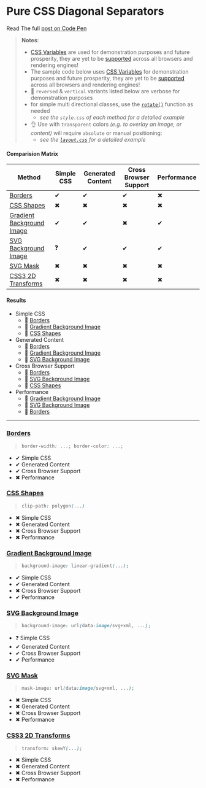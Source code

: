 # Pure CSS Diagonal Separators

Read The full [post on Code Pen](https://codepen.io/ahmadnassri/post/non-rectangular-headers-part-1)

> **Notes**:
>
> - [CSS Variables][css-vars] are used for demonstration purposes and future prosperity, they are yet to be [supported][css-vars-compat] across all browsers and rendering engines!
> - The sample code below uses [CSS Variables][css-vars] for demonstration purposes and future prosperity, they are yet to be [supported][css-vars-compat] across all browsers and rendering engines!
> - 👋 `reversed` & `vertical` variants listed below are verbose for demonstration purposes
> - for simple multi directional classes, use the [`rotate()`][css-transform-rotate] function as needed
>   - _see the `style.css` of each method for a detailed example_
> - 👌 Use with `transparent` colors _(e.g. to overlay an image, or content)_ will require `absolute` or manual positioning:
>   - _see the [`layout.css`](assets/layout.css) for a detailed example_

#### Comparision Matrix

Method                                | Simple CSS | Generated Content | Cross Browser Support | Performance
------------------------------------- | ---------- | ----------------- | --------------------- | -----------
[Borders](borders)                    | ✔          | ✔                 | ✔                     | ✖
[CSS Shapes](shapes)                  | ✖          | ✖                 | ✖                     | ✖
[Gradient Background Image](gradient) | ✔          | ✔                 | ✖                     | ✔
[SVG Background Image](svg)           | ❓          | ✔                 | ✔                     | ✔
[SVG Mask](svg-mask)                  | ✖          | ✖                 | ✖                     | ✖
[CSS3 2D Transforms](transforms)      | ✖          | ✖                 | ✖                     | ✖

#### Results

- Simple CSS
  - 🥇 [Borders](borders)
  - 🥈 [Gradient Background Image](gradient)
  - 🥉 [CSS Shapes](shapes)
- Generated Content
  - 🥇 [Borders](borders)
  - 🥈 [Gradient Background Image](gradient)
  - 🥉 [SVG Background Image](svg)
- Cross Browser Support
  - 🥇 [Borders](borders)
  - 🥈 [SVG Background Image](svg)
  - 🥉 [CSS Shapes](shapes)
- Performance
  - 🥇 [Gradient Background Image](gradient)
  - 🥈 [SVG Background Image](svg)
  - 🥉 [Borders](borders)

---

### [Borders](borders)

> ```css
> border-width: ...; border-color: ...;
> ```

- ✔ Simple CSS
- ✔ Generated Content
- ✔ Cross Browser Support
- ✖ Performance

### [CSS Shapes](shapes)

> ```css
> clip-path: polygon(...)
> ```

- ✖ Simple CSS
- ✖ Generated Content
- ✖ Cross Browser Support
- ✖ Performance

### [Gradient Background Image](gradient)

> ```css
> background-image: linear-gradient(...);
> ```

- ✔ Simple CSS
- ✔ Generated Content
- ✖ Cross Browser Support
- ✔ Performance

### [SVG Background Image](svg)

> ```css
> background-image: url(data:image/svg+xml, ...);
> ```

- ❓ Simple CSS
- ✔ Generated Content
- ✔ Cross Browser Support
- ✔ Performance

### [SVG Mask](svg-mask)

> ```css
> mask-image: url(data:image/svg+xml, ...);
> ```

- ✖ Simple CSS
- ✖ Generated Content
- ✖ Cross Browser Support
- ✖ Performance

### [CSS3 2D Transforms](transforms)

> ```css
> transform: skewY(...);
> ```

- ✖ Simple CSS
- ✖ Generated Content
- ✖ Cross Browser Support
- ✖ Performance

[css-vars]: https://developer.mozilla.org/en-US/docs/Web/CSS/Using_CSS_variables

[css-vars-compat]: http://caniuse.com/#search=variables

[css-transform-rotate]: https://www.w3.org/TR/css-transforms-1/#funcdef-rotate
